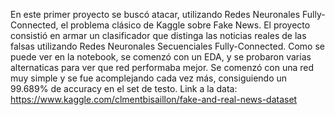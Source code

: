 En este primer proyecto se buscó atacar, utilizando Redes Neuronales Fully-Connected, el problema clásico de Kaggle sobre Fake News.
El proyecto consistió en armar un clasificador que distinga las noticias reales de las falsas utilizando Redes Neuronales Secuenciales Fully-Connected.
Como se puede ver en la notebook, se comenzó con un EDA, y se probaron varias alternaticas para ver que red performaba mejor. Se comenzó con una red muy simple y se fue 
acomplejando cada vez más, consiguiendo un 99.689% de accuracy en el set de testo. 
Link a la data: https://www.kaggle.com/clmentbisaillon/fake-and-real-news-dataset
